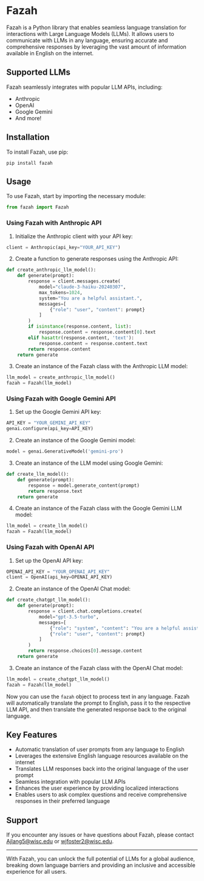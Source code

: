 # Fazah

Fazah is a Python library that enables seamless language translation for interactions with Large Language Models (LLMs). It allows users to communicate with LLMs in any language, ensuring accurate and comprehensive responses by leveraging the vast amount of information available in English on the internet.

## Supported LLMs

Fazah seamlessly integrates with popular LLM APIs, including:

- Anthropic
- OpenAI
- Google Gemini
- And more!

## Installation

To install Fazah, use pip:

```
pip install fazah
```

## Usage

To use Fazah, start by importing the necessary module:

```python
from fazah import Fazah
```

### Using Fazah with Anthropic API

1. Initialize the Anthropic client with your API key:

```python
client = Anthropic(api_key="YOUR_API_KEY")
```

2. Create a function to generate responses using the Anthropic API:

```python
def create_anthropic_llm_model():
    def generate(prompt):
        response = client.messages.create(
            model="claude-3-haiku-20240307",
            max_tokens=1024,
            system="You are a helpful assistant.",
            messages=[
                {"role": "user", "content": prompt}
            ]
        )
        if isinstance(response.content, list):
            response.content = response.content[0].text
        elif hasattr(response.content, 'text'):
            response.content = response.content.text
        return response.content
    return generate
```

3. Create an instance of the Fazah class with the Anthropic LLM model:

```python
llm_model = create_anthropic_llm_model()
fazah = Fazah(llm_model)
```

### Using Fazah with Google Gemini API

1. Set up the Google Gemini API key:

```python
API_KEY = "YOUR_GEMINI_API_KEY"
genai.configure(api_key=API_KEY)
```

2. Create an instance of the Google Gemini model:

```python
model = genai.GenerativeModel('gemini-pro')
```

3. Create an instance of the LLM model using Google Gemini:

```python
def create_llm_model():
    def generate(prompt):
        response = model.generate_content(prompt)
        return response.text
    return generate
```

4. Create an instance of the Fazah class with the Google Gemini LLM model:

```python
llm_model = create_llm_model()
fazah = Fazah(llm_model)
```

### Using Fazah with OpenAI API

1. Set up the OpenAI API key:

```python
OPENAI_API_KEY = "YOUR_OPENAI_API_KEY"
client = OpenAI(api_key=OPENAI_API_KEY)
```

2. Create an instance of the OpenAI Chat model:

```python
def create_chatgpt_llm_model():
    def generate(prompt):
        response = client.chat.completions.create(
            model="gpt-3.5-turbo",
            messages=[
                {"role": "system", "content": "You are a helpful assistant."},
                {"role": "user", "content": prompt}
            ]
        )
        return response.choices[0].message.content
    return generate
```

3. Create an instance of the Fazah class with the OpenAI Chat model:

```python
llm_model = create_chatgpt_llm_model()
fazah = Fazah(llm_model)
```

Now you can use the `fazah` object to process text in any language. Fazah will automatically translate the prompt to English, pass it to the respective LLM API, and then translate the generated response back to the original language.

## Key Features

- Automatic translation of user prompts from any language to English
- Leverages the extensive English language resources available on the internet
- Translates LLM responses back into the original language of the user prompt
- Seamless integration with popular LLM APIs
- Enhances the user experience by providing localized interactions
- Enables users to ask complex questions and receive comprehensive responses in their preferred language


## Support

If you encounter any issues or have questions about Fazah, please contact Ajlang5@wisc.edu or wjfoster2@wisc.edu.

---

With Fazah, you can unlock the full potential of LLMs for a global audience, breaking down language barriers and providing an inclusive and accessible experience for all users.